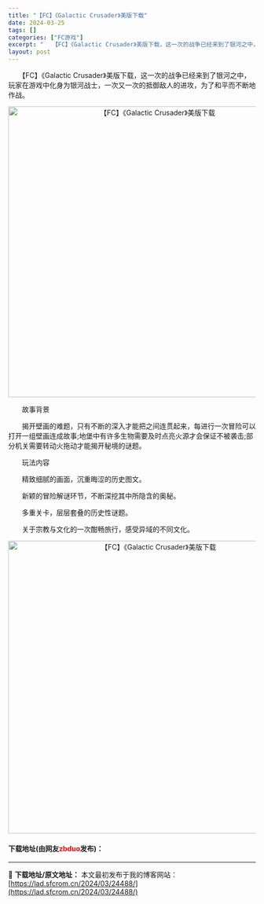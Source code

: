```yaml
---
title: "【FC】《Galactic Crusader》美版下载"
date: 2024-03-25
tags: []
categories: ["FC游戏"]
excerpt: "　　【FC】《Galactic Crusader》美版下载，这一次的战争已经来到了银河之中，玩家在游戏中化身为银河战士，一次又一次的抵御敌人的进攻，为了和平而不断地作战。 　　故事背景 　　揭开壁画的难题，只有不断的深入才能把之间连贯起来，每进行一次冒险可以打开一组壁画连成故事;地堡中有许多生物需要&hellip;"
layout: post
---
```


 <p>　　【FC】《Galactic Crusader》美版下载，这一次的战争已经来到了银河之中，玩家在游戏中化身为银河战士，一次又一次的抵御敌人的进攻，为了和平而不断地作战。</p> <p align="center"><img align="" border="0" src="https://lad.sfcrom.cn/wp-content/uploads/2024/03/20240325_6601916102840.png" width="592" alt="【FC】《Galactic Crusader》美版下载" /></p> <p>　　故事背景</p> <p>　　揭开壁画的难题，只有不断的深入才能把之间连贯起来，每进行一次冒险可以打开一组壁画连成故事;地堡中有许多生物需要及时点亮火源才会保证不被袭击;部分机关需要转动火拖动才能揭开秘境的谜题。</p> <p>　　玩法内容</p> <p>　　精致细腻的画面，沉重晦涩的历史图文。</p> <p>　　新颖的冒险解谜环节，不断深挖其中所隐含的奥秘。</p> <p>　　多重关卡，层层套叠的历史性谜题。</p> <p>　　关于宗教与文化的一次酣畅旅行，感受异域的不同文化。</p> <p align="center"><img align="" border="0" src="https://lad.sfcrom.cn/wp-content/uploads/2024/03/20240325_660191628d451.png" width="596" alt="【FC】《Galactic Crusader》美版下载" /></p> <p><h4>下载地址(由网友<font color="red">zbduo</font>发布)：</h4></p> 

---
📖 **下载地址/原文地址：** 本文最初发布于我的博客网站：[https://lad.sfcrom.cn/2024/03/24488/](https://lad.sfcrom.cn/2024/03/24488/)
